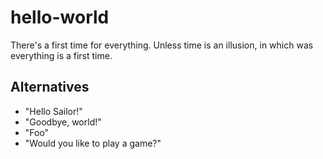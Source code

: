 # hello-world
There's a first time for everything. Unless time is an illusion, in which was everything is a first time.

## Alternatives
* "Hello Sailor!"
* "Goodbye, world!"
* "Foo"
* "Would you like to play a game?"
